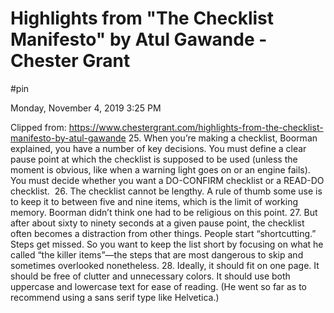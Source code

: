 # Highlights from "The Checklist Manifesto" by Atul Gawande - Chester Grant

#pin

Monday, November 4, 2019
3:25 PM

Clipped from: https://www.chestergrant.com/highlights-from-the-checklist-manifesto-by-atul-gawande
25. When you’re making a checklist, Boorman explained, you have a number of key decisions. You must define a clear pause point at which the checklist is supposed to be used (unless the moment is obvious, like when a warning light goes on or an engine fails). You must decide whether you want a DO-CONFIRM checklist or a READ-DO checklist. 
26. The checklist cannot be lengthy. A rule of thumb some use is to keep it to between five and nine items, which is the limit of working memory. Boorman didn’t think one had to be religious on this point.
27. But after about sixty to ninety seconds at a given pause point, the checklist often becomes a distraction from other things. People start “shortcutting.” Steps get missed. So you want to keep the list short by focusing on what he called “the killer items”—the steps that are most dangerous to skip and sometimes overlooked nonetheless.
28. Ideally, it should fit on one page. It should be free of clutter and unnecessary colors. It should use both uppercase and lowercase text for ease of reading. (He went so far as to recommend using a sans serif type like Helvetica.)